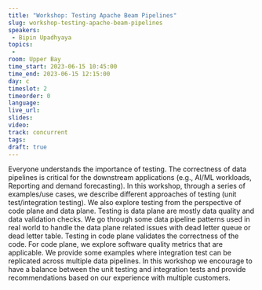 ```yaml
---
title: "Workshop: Testing Apache Beam Pipelines"
slug: workshop-testing-apache-beam-pipelines
speakers:
 - Bipin Upadhyaya
topics:
 - 
room: Upper Bay
time_start: 2023-06-15 10:45:00
time_end: 2023-06-15 12:15:00
day: c
timeslot: 2
timeorder: 0
language: 
live_url: 
slides: 
video: 
track: concurrent
tags:
draft: true
---
```


Everyone understands the importance of testing. The correctness of data pipelines is critical for the downstream applications (e.g., AI/ML workloads, Reporting and demand forecasting). In this workshop, through a series of examples/use cases, we describe different approaches of testing (unit test/integration testing). We also explore testing from the perspective of code plane and data plane. Testing is data plane are mostly data quality and data validation checks. We go through some data pipeline patterns used in real world to handle the data plane related issues with dead letter queue or dead letter table. Testing in code plane validates the correctness of the code. For code plane, we explore software quality metrics that are applicable. We provide some examples where integration test can be replicated across multiple data pipelines. In this workshop we encourage to have a balance between the unit testing and integration tests and provide recommendations based on our experience with multiple customers.